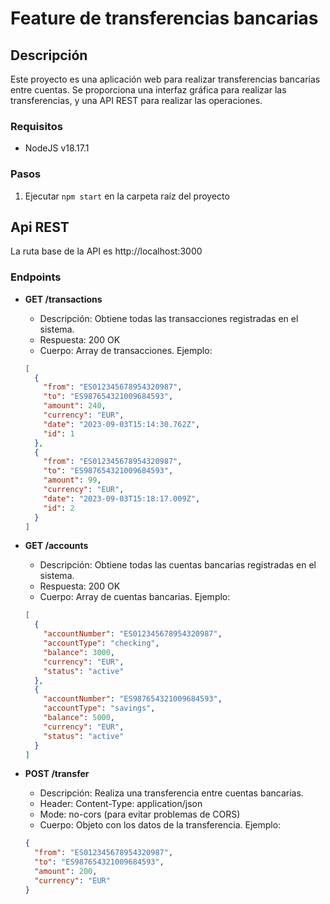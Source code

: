 # Feature de transferencias bancarias

## Descripción

Este proyecto es una aplicación web para realizar transferencias bancarias entre cuentas. Se proporciona una interfaz gráfica para realizar las transferencias, y una API REST para realizar las operaciones.

### Requisitos

- NodeJS v18.17.1

### Pasos

1. Ejecutar `npm start` en la carpeta raíz del proyecto

## Api REST

La ruta base de la API es http://localhost:3000

### Endpoints

- <strong>GET /transactions</strong>
  - Descripción: Obtiene todas las transacciones registradas en el sistema.
  - Respuesta: 200 OK
  - Cuerpo: Array de transacciones. Ejemplo:
  ```json
  [
    {
      "from": "ES012345678954320987",
      "to": "ES987654321009684593",
      "amount": 240,
      "currency": "EUR",
      "date": "2023-09-03T15:14:30.762Z",
      "id": 1
    },
    {
      "from": "ES012345678954320987",
      "to": "ES987654321009684593",
      "amount": 99,
      "currency": "EUR",
      "date": "2023-09-03T15:18:17.009Z",
      "id": 2
    }
  ]
  ```
- <strong>GET /accounts</strong>

  - Descripción: Obtiene todas las cuentas bancarias registradas en el sistema.
  - Respuesta: 200 OK
  - Cuerpo: Array de cuentas bancarias. Ejemplo:

  ```json
  [
    {
      "accountNumber": "ES012345678954320987",
      "accountType": "checking",
      "balance": 3000,
      "currency": "EUR",
      "status": "active"
    },
    {
      "accountNumber": "ES987654321009684593",
      "accountType": "savings",
      "balance": 5000,
      "currency": "EUR",
      "status": "active"
    }
  ]
  ```

- <strong>POST /transfer</strong>
  - Descripción: Realiza una transferencia entre cuentas bancarias.
  - Header: Content-Type: application/json
  - Mode: no-cors (para evitar problemas de CORS)
  - Cuerpo: Objeto con los datos de la transferencia. Ejemplo:
  ```json
  {
    "from": "ES012345678954320987",
    "to": "ES987654321009684593",
    "amount": 200,
    "currency": "EUR"
  }
  ```
